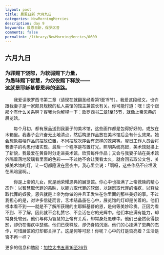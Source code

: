 ```yaml
---
layout: post
title: 晨恩日新 六月九日
categories: NewMorningMercies
description: day 9
keywords: 晨恩日新，保罗区普
comments: false
permalink: /library/NewMorningMercies/0609
---
```


## 六月九日

### 为罪赐下饶恕，为软弱赐下力量， <br> 为愚昧赐下智慧，为奴役赐下释放—— <br> 这就是耶稣基督恩典的道路。

&emsp;&emsp;我爱读歌罗西书第二章（请现在就翻圣经看第1至15节）。我爱这段经文，也许跟我妻子是一家颇具规模的私人美馆的馆主兼馆长有关。你可能忖道：嘿！这个跟那个有什么关系啊？容我为你解释一下：歌罗西书二章1至15节，就像上帝恩典的展览馆。

&emsp;&emsp;每个月初，都有展品送到我妻子的美术馆，这些画作都是包得好好的，或放在木箱里。我妻子会兴奋无比地清点，然后构思作品放在美术馆后会有什么效果。她会想象每幅作品的摆放位置，不同摆放次序会有怎样的效果等。翌日工作人员会将我妻子的构思付诸实现。最后一个程序是布置灯光。照明系统亮起，美术馆就换上了新貌，我最爱在黄昏时分走进美术馆，欣赏每件作品；又会与我妻子站在美术馆外隔着落地玻璃看里面的色彩——不过她不会让我看太久，就会回去取公文包，关掉美术馆的灯，让一切都隐没在黑夜中。我心里会说：「啊呀，这些作品不应埋没在黑暗里啊。」

&emsp;&emsp;你是上帝的儿女，就是祂荣耀恩典的展览馆。你心中也挂满了上帝救赎的精心杰作：以智慧取代罪的愚昧，以能力取代罪的软弱，以饶恕取代罪的悔疚，以释放取代罪的奴役。恩典就是上帝为你做的并且正发生在你里面的那些美好的事。不过我担心的是，对许多信徒而言，艺术结晶虽在心中，展览馆的灯却是关着的。他们根本看不到——就是不了解所获赐的主耶稣基督的恩，是何等美妙珍贵。正因为看不到、不了解，因此就不会礼赞它、不会活在它的光辉中。他们本应满有能力，却常身处软弱。他们与称为智慧的上帝有关系，却常身处愚昧中。他们已全然获得饶恕，却仍在悔疚中瑟缩。他们已获释放，却仍身陷沉溺。他们的心挂满了恩典的杰作，可惜展馆的灯却都关掉了。这是何等可悲！你呢？心中的灯是否亮着？生活是否不再一样？

更多的信息和勉励：[加拉太书五章16至26节]()
